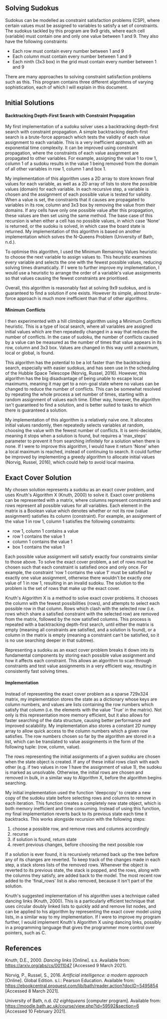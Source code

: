 ## Solving Sudokus

Sudokus can be modelled as constraint satisfaction problems (CSP), where certain values must be assigned to variables to satisfy a set of constraints. The sudokus tackled by this program are 9x9 grids, where each cell (variable) must contain one and only one value between 1 and 9. They also have the following constraints:
- Each row must contain every number between 1 and 9
- Each column must contain every number between 1 and 9
- Each ninth (3x3 box) in the grid must contain every number between 1 and 9

There are many approaches to solving constraint satisfaction problems such as this. This program contains three different algorithms of varying sophistication, each of which I will explain in this document.

## Initial Solutions

#### Backtracking Depth-First Search with Constraint Propagation

My first implementation of a sudoku solver uses a backtracking depth-first search with constraint propagation. A simple backtracking depth-first search is a brute-force approach which tests the validity of each value assignment to each variable. This is a very inefficient approach, with an exponential time complexity. It can be improved using constraint propagation, where the constraints of each value assignment are propagated to other variables. For example, assigning the value 1 to row 1, column 1 of a sudoku results in the value 1 being removed from the domain of all other variables in row 1, column 1 and box 1.

My implementation of this algorithm uses a 2D array to store known final values for each variable, as well as a 2D array of lists to store the possible values (domain) for each variable. In each recursive step, a variable is chosen and the assignment of each possible value is tested for validity. When a value is set, the constraints that it causes are propagated to variables in its row, column and 3x3 box by removing the value from their domains. If any cells have only one possible value after this propagation, these values are then set using the same method. The base case of this recursion is when either a cell has no possible values, in which case 'None' is returned, or the sudoku is solved, in which case the board state is returned. My implementation of this algorithm is based on another implementation which solves the N-Queens Problem (University of Bath, n.d.).

To optimise this algorithm, I used the Minimum Remaining Values heuristic to choose the next variable to assign values to. This heuristic examines every variable and selects the one with the fewest possible values, reducing solving times dramatically. If I were to further improve my implementation, I would use a heuristic to arrange the order of a variable's value assignments so that values causing the fewest constraints are prioritised.

Overall, this algorithm is reasonably fast at solving 9x9 sudokus, and is guaranteed to find a solution if one exists. However its simple, almost brute-force approach is much more inefficient than that of other algorithms.

#### Minimum Conflicts

I then experimented with a hill climbing algorithm using a Minimum Conflicts heuristic. This is a type of local search, where all variables are assigned initial values which are then repeatedly changed in a way that reduces the number of conflicts. In the case of sudoku, the number of conflicts caused by a value can be measured as the number of times that value appears in its row, column and 3x3 box. Values are changed in this way until a maximum, local or global, is found.

This algorithm has the potential to be a lot faster than the backtracking search, especially with easier sudokus, and has seen use in the scheduling of the Hubble Space Telescope (Norvig, Russel, 2016). However, this algorithm has the big disadvantage of being unable to escape local maximums, meaning it may get to a non-goal state where no values can be changed to reduce the number of conflicts. This can be somewhat resolved by repeating the whole process a set number of times, starting with a random assignment of values each time. Either way, however, the algorithm isn't guaranteed to find a solution, and is better suited to tasks to which there is guaranteed a solution.

My implementation of this algorithm is a relatively naive one. It allocates initial values randomly, then repeatedly selects variables at random, choosing the value with the fewest number of conflicts. It is semi-decidable, meaning it stops when a solution is found, but requires a 'max_steps' parameter to prevent it from searching infinitely for a solution when there is none. If I were to improve this algorithm, I would have it return 'None' when a local maximum is reached, instead of continuing to search. It could further be improved by implementing a greedy algorithm to allocate initial values (Norvig, Russel, 2016), which could help to avoid local maxima.

## Exact Cover Solution

My chosen solution represents a sudoku as an exact cover problem, and uses Knuth's Algorithm X (Knuth, 2000) to solve it. Exact cover problems can be represented with a matrix, where columns represent constraints and rows represent all possible values for all variables. Each element in the matrix is a Boolean value which denotes whether or not its row (value assignment) satisfies its column (constraint). For example, an assignment of the value 1 in row 1, column 1 satisfies the following constraints:
- row 1, column 1 contains a value
- row 1 contains the value 1
- column 1 contains the value 1
- box 1 contains the value 1

Each possible value assignment will satisfy exactly four constraints similar to those above. To solve the exact cover problem, a set of rows must be chosen such that each constraint is satisfied once and only once. For example, the constraint 'row 1 contains the value 1' must be satisfied by exactly one value assignment, otherwise there wouldn't be exactly one value of 1 in row 1, resulting in an invalid sudoku. The solution to the problem is the set of rows that make up the exact cover.

Knuth's Algorithm X is a method to solve exact cover problems. It chooses the column with the fewest possibilities (rows), and attempts to select each possible row in that column. Rows which clash with the selected row (i.e. rows which share a satisfied constraint with the selected row) are removed from the matrix, followed by the now satisfied columns. This process is repeated with a backtracking depth-first search, until either the matrix is empty (meaning all constraints are satisfied, and a solution is found), or a column in the matrix is empty (meaning a constraint can't be satisfied, so it is no use searching deeper in that subtree).

Representing a sudoku as an exact cover problem breaks it down into its fundamental components by storing each possible value assignment and how it affects each constraint. This allows an algorithm to scan through constraints and test value assignments in a very efficient way, resulting in consistently fast solving times.

#### Implementation

Instead of representing the exact cover problem as a sparse 729x324 matrix, my implementation stores the state as a dictionary whose keys are column numbers, and values are lists containing the row numbers which satisfy that column (i.e. the elements with the value 'True' in the matrix). Not only is this representation more memory efficient, but it also allows for faster searching of the data structure, causing better performance and improved scalability. My implementation also stores a constant 2D numpy array to allow quick access to the column numbers which a given row satisfies. The row numbers chosen so far by the algorithm are stored in a list, which can be translated to value assignments in the form of the following tuple: (row, column, value).

The rows representing the initial assignments of a given sudoku are chosen when the state object is created. If any of these initial rows clash with each other (e.g. if two values in row 1 have the assignment of value 1), the sudoku is marked as unsolvable. Otherwise, the initial rows are chosen and removed in bulk, in a similar way to Algorithm X, before the algorithm begins searching.

My initial implementation used the function 'deepcopy' to create a new copy of the sudoku state before selecting rows and columns to remove in each iteration. This function creates a completely new state object, which is both memory inefficient and time consuming. Instead of using this function, my final implementation reverts back to its previous state each time it backtracks. This works alongside recursion with the following steps:
1. choose a possible row, and remove rows and columns accordingly
2. recurse
3. if solution is found, return state
4. revert previous changes, before choosing the next possible row

If a solution is ever found, it is recursively returned back up the tree before any of its changes are reverted. To keep track of the changes made in each step, a stack stores lists of the removed rows. Whenever the object is reverted to its previous state, the stack is popped, and the rows, along with the columns they satisfy, are added back to the model. The most recent row added to the 'final_rows' list is also removed, because it isn't part of the solution.

Knuth's suggested implementation of his algorithm uses a technique called dancing links (Knuth, 2000). This is a particularly efficient technique that uses circular doubly linked lists to quickly add and remove list nodes, and can be applied to his algorithm by representing the exact cover model using lists, in a similar way to my implementation. If I were to improve my program further, I would implement Knuth's Algorithm X using dancing links, possibly in a programming language that gives the programmer more control over pointers, such as C.

## References

Knuth, D.E., 2000. *Dancing links* [Online]. s.s. Available from: https://arxiv.org/abs/cs/0011047 [Accessed 9 March 2021].

Norvig, P., Russel, S., 2016. *Artificial intelligence: a modern approach* [Online]. Global Edition. s.l.: Pearson Education. Available from: https://ebookcentral.proquest.com/lib/bath/reader.action?docID=5495854 [Accessed 8 March 2021].

University of Bath, n.d. *02 eightqueens* [computer program]. Available from: https://moodle.bath.ac.uk/course/view.php?id=59592&section=6 [Accessed 10 February 2021].
